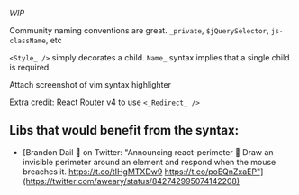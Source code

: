 _WIP_

Community naming conventions are great. `_private`, `$jQuerySelector`, `js-className`, etc

`<Style_ />` simply decorates a child. `Name_` syntax implies that a single child is required.

Attach screenshot of vim syntax highlighter

Extra credit: React Router v4 to use `<_Redirect_ />`

## Libs that would benefit from the syntax:
- [Brandon Dail 🤷 on Twitter: "Announcing react-perimeter 🚧 Draw an invisible perimeter around an element and respond when the mouse breaches it. https://t.co/tIHgMTXDw9 https://t.co/poEQnZxaEP"](https://twitter.com/aweary/status/842742995074142208)
